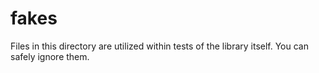 fakes
=====
Files in this directory are utilized within tests of the library itself. You can
safely ignore them.